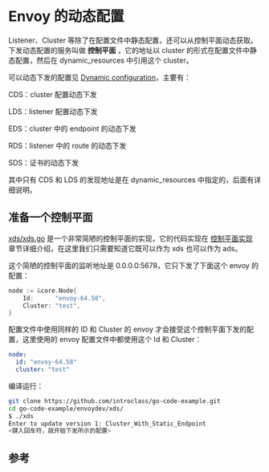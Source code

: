 <!-- toc -->
# Envoy 的动态配置

Listener、Cluster 等除了在配置文件中静态配置，还可以从控制平面动态获取。下发动态配置的服务叫做 **控制平面** ，它的地址以 cluster 的形式在配置文件中静态配置，然后在 dynamic_resources 中引用这个 cluster。

可以动态下发的配置见 [Dynamic configuration][8]，主要有：

CDS：cluster 配置动态下发

LDS：listener 配置动态下发

EDS：cluster 中的 endpoint 的动态下发

RDS：listener 中的 route 的动态下发

SDS：证书的动态下发

其中只有 CDS 和 LDS 的发现地址是在 dynamic_resources 中指定的，后面有详细说明。

## 准备一个控制平面

[xds/xds.go][9] 是一个非常简陋的控制平面的实现，它的代码实现在 [控制平面实现](./control.md) 章节详细介绍，在这里我们只需要知道它既可以作为 xds 也可以作为 ads。

这个简陋的控制平面的监听地址是 0.0.0.0:5678，它只下发了下面这个 envoy 的配置：

```go
node := &core.Node{
	Id:      "envoy-64.58",
	Cluster: "test",
}
```

配置文件中使用同样的 ID 和 Cluster 的 envoy 才会接受这个控制平面下发的配置，这里使用的 envoy 配置文件中都使用这个 Id 和 Cluster：

```yaml
node:
  id: "envoy-64.58"
  cluster: "test"
```

编译运行：

```sh
git clone https://github.com/introclass/go-code-example.git
cd go-code-example/envoydev/xds/
$ ./xds
Enter to update version 1: Cluster_With_Static_Endpoint
<键入回车符，就开始下发所示的配置>
```

## 参考

[1]: https://www.envoyproxy.io/docs/envoy/v1.11.0/configuration/secret.html  "Secret discovery service (SDS)"
[2]: https://www.envoyproxy.io/docs/envoy/v1.11.0/configuration/http_conn_man/rds.html "Route discovery service (RDS)"
[3]: https://www.envoyproxy.io/docs/envoy/v1.11.0/configuration/listeners/lds.html  "LDS"
[4]: https://www.envoyproxy.io/docs/envoy/v1.11.0/configuration/cluster_manager/cds.html "CDS"
[5]: https://www.envoyproxy.io/docs/envoy/v1.11.0/configuration/overview/v2_overview#aggregated-discovery-service  "ADS"
[6]: https://www.envoyproxy.io/docs/envoy/v1.11.0/intro/arch_overview/operations/dynamic_configuration#arch-overview-dynamic-config-eds "EDS"
[7]: https://www.envoyproxy.io/docs/envoy/v1.11.0/api-docs/xds_protocol#eventual-consistency-considerations "xDS REST and gRPC protocol"
[8]: https://www.envoyproxy.io/docs/envoy/v1.11.0/intro/arch_overview/operations/dynamic_configuration  "Dynamic configuration"
[9]: https://github.com/introclass/go-code-example/blob/master/envoydev/xds/xds.go "xds/xds.go"
